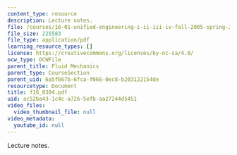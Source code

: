 ```yaml
---
content_type: resource
description: Lecture notes.
file: /courses/16-01-unified-engineering-i-ii-iii-iv-fall-2005-spring-2006/ac52ba431c4ca7265efbaa27244d5451_f16_0304.pdf
file_size: 225583
file_type: application/pdf
learning_resource_types: []
license: https://creativecommons.org/licenses/by-nc-sa/4.0/
ocw_type: OCWFile
parent_title: Fluid Mechanics
parent_type: CourseSection
parent_uid: 6a5f667b-6fca-f068-0ec8-b203122154de
resourcetype: Document
title: f16_0304.pdf
uid: ac52ba43-1c4c-a726-5efb-aa27244d5451
video_files:
  video_thumbnail_file: null
video_metadata:
  youtube_id: null
---
```

Lecture notes.
